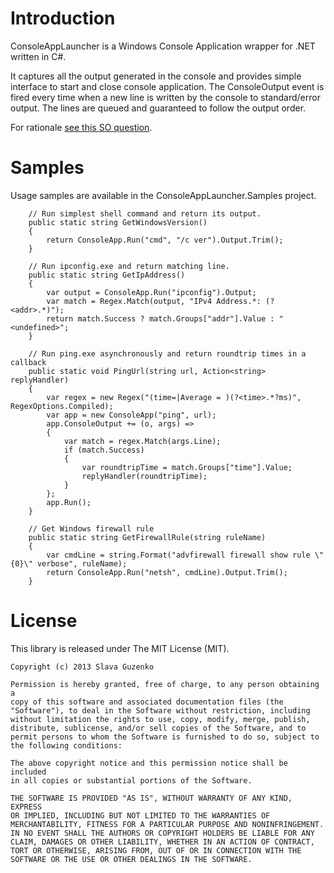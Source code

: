 # Introduction

ConsoleAppLauncher is a Windows Console Application wrapper for .NET written in C#.

It captures all the output generated in the console and provides simple 
interface to start and close console application. The ConsoleOutput 
event is fired every time when a new line is written by the console to 
standard/error output. The lines are queued and guaranteed to follow the 
output order. 

For rationale [see this SO question](http://stackoverflow.com/questions/186822/capturing-console-output-from-a-net-application-c).

# Samples

Usage samples are available in the ConsoleAppLauncher.Samples project. 

        // Run simplest shell command and return its output.
        public static string GetWindowsVersion()
        {
            return ConsoleApp.Run("cmd", "/c ver").Output.Trim();
        }

        // Run ipconfig.exe and return matching line.
        public static string GetIpAddress()
        {
            var output = ConsoleApp.Run("ipconfig").Output;
            var match = Regex.Match(output, "IPv4 Address.*: (?<addr>.*)");
            return match.Success ? match.Groups["addr"].Value : "<undefined>";
        }

        // Run ping.exe asynchronously and return roundtrip times in a callback
        public static void PingUrl(string url, Action<string> replyHandler)
        {
            var regex = new Regex("(time=|Average = )(?<time>.*?ms)", RegexOptions.Compiled);
            var app = new ConsoleApp("ping", url);
            app.ConsoleOutput += (o, args) =>
            {
                var match = regex.Match(args.Line);
                if (match.Success)
                {
                    var roundtripTime = match.Groups["time"].Value;
                    replyHandler(roundtripTime);
                }
            };
            app.Run();
        }

        // Get Windows firewall rule
        public static string GetFirewallRule(string ruleName)
        {
            var cmdLine = string.Format("advfirewall firewall show rule \"{0}\" verbose", ruleName);
            return ConsoleApp.Run("netsh", cmdLine).Output.Trim();
        }


# License

This library is released under The MIT License (MIT).

	Copyright (c) 2013 Slava Guzenko 

	Permission is hereby granted, free of charge, to any person obtaining a 
	copy of this software and associated documentation files (the 
	"Software"), to deal in the Software without restriction, including 
	without limitation the rights to use, copy, modify, merge, publish, 
	distribute, sublicense, and/or sell copies of the Software, and to 
	permit persons to whom the Software is furnished to do so, subject to 
	the following conditions: 

	The above copyright notice and this permission notice shall be included 
	in all copies or substantial portions of the Software. 

	THE SOFTWARE IS PROVIDED "AS IS", WITHOUT WARRANTY OF ANY KIND, EXPRESS 
	OR IMPLIED, INCLUDING BUT NOT LIMITED TO THE WARRANTIES OF 
	MERCHANTABILITY, FITNESS FOR A PARTICULAR PURPOSE AND NONINFRINGEMENT. 
	IN NO EVENT SHALL THE AUTHORS OR COPYRIGHT HOLDERS BE LIABLE FOR ANY 
	CLAIM, DAMAGES OR OTHER LIABILITY, WHETHER IN AN ACTION OF CONTRACT, 
	TORT OR OTHERWISE, ARISING FROM, OUT OF OR IN CONNECTION WITH THE 
	SOFTWARE OR THE USE OR OTHER DEALINGS IN THE SOFTWARE. 
